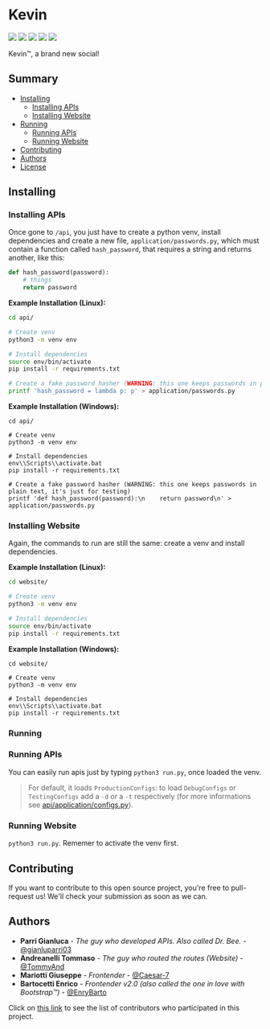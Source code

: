 # Kevin

![](https://img.shields.io/codacy/grade/26666125fb93412eb0cbff0196cb820c)
![](https://img.shields.io/codacy/coverage/26666125fb93412eb0cbff0196cb820c)
![](https://img.shields.io/travis/com/trinitrotoluenisti/kevin)
![](https://img.shields.io/github/license/trinitrotoluenisti/kevin?color=blue)
![](https://img.shields.io/badge/developers-4-blue)

Kevin:tm:, a brand new social!

## Summary
- [Installing](#installing)
   - [Installing APIs](#installing-apis)
   - [Installing Website](#installing-website)
- [Running](#running)
   - [Running APIs](#running-apis)
   - [Running Website](#running-website)
- [Contributing](#contributing)
- [Authors](#authors)
- [License](/LICENSE)

## Installing

### Installing APIs

Once gone to `/api`, you just have to create a python venv, install dependencies and create a new file, `application/passwords.py`, which must contain a function called `hash_password`, that requires a string and returns another, like this:

```python
def hash_password(password):
	# things
	return password
```

**Example Installation (Linux):**
```bash
cd api/

# Create venv
python3 -m venv env

# Install dependencies
source env/bin/activate
pip install -r requirements.txt

# Create a fake password hasher (WARNING: this one keeps passwords in plain text, it's just for testing)
printf 'hash_password = lambda p: p' > application/passwords.py
```

**Example Installation (Windows):**
```batch
cd api/

# Create venv
python3 -m venv env

# Install dependencies
env\\Scripts\\activate.bat
pip install -r requirements.txt

# Create a fake password hasher (WARNING: this one keeps passwords in plain text, it's just for testing)
printf 'def hash_password(password):\n    return password\n' > application/passwords.py
```

### Installing Website

Again, the commands to run are still the same: create a venv and install dependencies. 

**Example Installation (Linux):**
```bash
cd website/

# Create venv
python3 -m venv env

# Install dependencies
source env/bin/activate
pip install -r requirements.txt
```

**Example Installation (Windows):**
```batch
cd website/

# Create venv
python3 -m venv env

# Install dependencies
env\\Scripts\\activate.bat
pip install -r requirements.txt
```

### Running

### Running APIs

You can easily run apis just by typing `python3 run.py`, once loaded the venv.

> For default, it loads `ProductionConfigs`: to load `DebugConfigs` or `TestingConfigs` add a `-d` or a `-t` respectively (for more informations see [api/application/configs.py](/api/application/configs.py)).

### Running Website

`python3 run.py`. Rememer to activate the venv first.


## Contributing

If you want to contribute to this open source project, you're free to pull-request us! We'll check your submission as soon as we can.


## Authors

- **Parri Gianluca** - *The guy who developed APIs. Also called Dr. Bee.* - [@gianluparri03](https://github.com/gianluparri03)
- **Andreanelli Tommaso** - *The guy who routed the routes (Website)* - [@TommyAnd](https://github.com/TommyAnd)
- **Mariotti Giuseppe** - *Frontender* - [@Caesar-7](https://github.com/Caesar-7)
- **Bartocetti Enrico** - *Frontender v2.0 (also called the one in love with Bootstrap:tm:)* - [@EnryBarto](https://github.com/EnryBarto)

Click on [this link](https://github.com/trinitrotoluenisti/kevin/graphs/contributors) to see the list of contributors who participated in this project.
